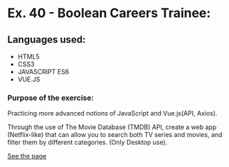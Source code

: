 # Ex. 40 - Boolean Careers Trainee:

## Languages used:

- HTML5
- CSS3
- JAVASCRIPT ES6
- VUE.JS

### Purpose of the exercise:

Practicing more advanced notions of JavaScript and Vue.js(API, Axios).

Through the use of The Movie Database (TMDB) API, create a web app (Netflix-like) that can allow you to search both TV series and movies, and filter them by different categories. (Only Desktop use).

[See the page](https://francesco-allera.github.io/vue-boolflix)

